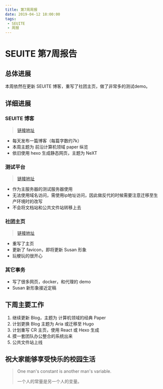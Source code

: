 ```yaml
---
title: 第7周周报
date: 2019-04-12 18:00:00
tags:
 - SEUITE
 - 周报
---
```


# SEUITE 第7周报告

## 总体进展

本周依然在更新 SEUITE 博客，重写了社团主页，做了非常多的测试demo。

## 详细进展

### SEUITE 博客

> [链接地址](https://seuite.github.io)

- 每天发布一篇博客（每篇字数约7k）
- 本周主题为 前沿计算机领域 paper 纵览
- 依旧使用 hexo 生成静态网页，主题为 NeXT

### 测试平台

> [链接地址](https://test.seu.services)

- 作为主服务器的测试服务器使用
- 无法使用域名访问，需使用ip地址访问，因此做反代的时候需要注意迁移至生产环境时的改写
- 不会将文档站和公共文件站转移上去

### 社团主页

> [链接地址](https://www.seu.services)

- 重写了主页
- 更新了 favicon，即将更新 Susan 形象
- 玩梗玩的很开心

### 其它事务

- 写了很多网页，docker，和代理的 demo
- Susan 新形象接近定稿

## 下周主要工作

1. 继续更新 Blog，主题为 计算机领域的经典 Paper
2. 计划更换 Blog 主题为 Aria 或迁移至 Hugo
3. 计划重写 CR 主页，使用 React 或 Hexo 生成
4. 摸一套团队办公整合的系统出来
5. 公共文件站上线

## 祝大家能够享受快乐的校园生活

> One man's constant is another man's variable.
>
> 一个人的常量是另一个人的变量。